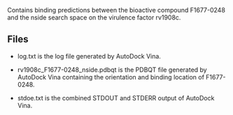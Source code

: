 Contains binding predictions between the bioactive compound F1677-0248 and the nside search space on the virulence factor rv1908c.

## Files

- log.txt is the log file generated by AutoDock Vina.

- rv1908c_F1677-0248_nside.pdbqt is the PDBQT file generated by AutoDock Vina containing the orientation and binding location of F1677-0248.

- stdoe.txt is the combined STDOUT and STDERR output of AutoDock Vina.

